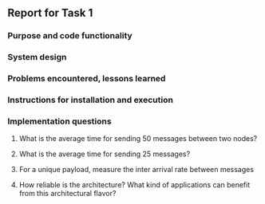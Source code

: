 ## Report for Task 1

### Purpose and code functionality

### System design

### Problems encountered, lessons learned

### Instructions for installation and execution

### Implementation questions

1. What is the average time for sending 50 messages between two nodes?

2. What is the average time for sending 25 messages?

3. For a unique payload, measure the inter arrival rate between messages

4. How reliable is the architecture? What kind of applications can benefit from this architectural flavor?
